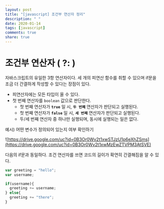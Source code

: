 ```yaml
---
layout: post
title: "[javascript] 조건부 연산자 정리"
description: " "
date: 2020-01-14
tags: [javascript]
comments: true
share: true
---
```


# 조건부 연산자 ( ?: )

자바스크립트의 유일한 3항 연산자이다. 세 개의 피연산 함수를 취할 수 있으며 if문을 조금 더 간결하게 작성할 수 있다는 장점이 있다.

- 피연산자에는 모든 타입이 올 수 있다.
- 첫 번째 연산자를 `boolean` 값으로 판단한다.
  - 첫 번째 연산자가 **`true`** 일 시, **`두 번째`** 연산자가 판단되고 실행된다.
  - 첫 번째 연산자가 **`false`** 일 시, **`세 번째`** 연산자가 판단되고 실행된다.
  - 두/세 번째 연산자 중 하나만 실행되며, 동시에 실행되는 일은 없다.



예시) 어떤 변수가 정의되어 있는지 여부 확인하기

![https://drive.google.com/uc?id=0B3Or0Wv2t1xwSTJzU1p6eXhZSms](https://drive.google.com/uc?id=0B3Or0Wv2t1xwMzEwZTVPM3AtSVE)

다음의 if문과 동일하다. 조건 연산자를 쓰면 코드의 길이가 확연히 간결해짐을 알 수 있다.

```javascript
var greeting = "hello";
var username;

if(username){
  greeting += username;
} else{
  greeting += "there";
}
```







